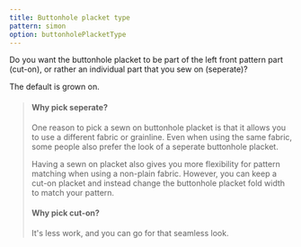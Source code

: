 ```yaml
---
title: Buttonhole placket type
pattern: simon
option: buttonholePlacketType
---
```


Do you want the buttonhole placket to be part of the left front pattern part (cut-on), or rather an individual part that you sew on (seperate)?

The default is grown on.

> #### Why pick seperate?
> 
> One reason to pick a sewn on buttonhole placket is that it allows you to use a different fabric or grainline. Even when using the same fabric, some people also prefer the look of a seperate buttonhole placket.
> 
> Having a sewn on placket also gives you more flexibility for pattern matching when using a non-plain fabric. However, you can keep a cut-on placket and instead change the buttonhole placket fold width to match your pattern.
> 
> #### Why pick cut-on?
> 
> It's less work, and you can go for that seamless look.